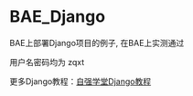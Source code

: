 # BAE_Django

BAE上部署Django项目的例子, 在BAE上实测通过

用户名密码均为 zqxt

更多Django教程：[自强学堂Django教程](http://www.ziqiangxuetang.com/django/django-tutorial.html)